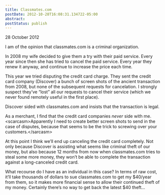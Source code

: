 ```yaml
---
title: Classmates.com
postDate: 2012-10-28T16:08:31.134722-05:00
abstract: 
postStatus: publish
---
```

28 October 2012

I am of the opinion that classmates.com is a criminal organization.

In 2008 my wife decided to give them a try with their paid service. Every year since then she has tried to cancel the paid service. Every year they renew it anyway, and continue to increase the price each time.

This year we tried disputing the credit card charge. They sent the credit card company (Discover) a bunch of screen shots of the ancient transaction from 2008, but none of the subsequent requests for cancelation. I strongly suspect they’ve “lost” all our requests to cancel their service (which we never found remotely useful in the first place).

Discover sided with classmates.com and insists that the transaction is legal.

As a merchant, I find that the credit card companies *never* side with me. &lt;scarcasm&gt;Apparently I need to create better screen shots to send in the case of disputes, because that seems to be the trick to screwing over your customers.&lt;/sarcasm&gt;

At this point I think we’ll end up canceling the credit card completely. Not only because Discover is assisting what seems like criminal theft of our money, but also because 12 months from now when classmates.com tries to steal some more money, they won’t be able to complete the transaction against a long-canceled credit card.

What recourse do I have as an individual in this case? In terms of raw cost, it’ll take thousands of dollars to sue classmates.com to get my $40/year from them, so it makes more financial sense to allow their continued theft of my money. Certainly there’s no way to get back the latest $40 theft…
